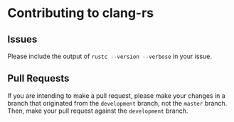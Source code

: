 Contributing to clang-rs
========================

Issues
------

Please include the output of `rustc --version --verbose` in your issue.

Pull Requests
-------------

If you are intending to make a pull request, please make your changes in a branch that originated
from the `development` branch, not the `master` branch. Then, make your pull request against the
`development` branch.
